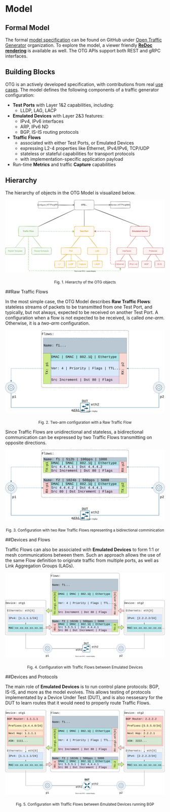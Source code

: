 # Model

## Formal Model
The formal [model specification](https://github.com/open-traffic-generator/models/blob/master/artifacts/openapi.yaml) can be found on GitHub under [Open Traffic Generator](https://github.com/open-traffic-generator) organization. To explore the model, a viewer friendly [**ReDoc rendering**](https://redocly.github.io/redoc/?url=https://raw.githubusercontent.com/open-traffic-generator/models/master/artifacts/openapi.yaml&nocors) is available as well. The OTG APIs support both REST and gRPC interfaces.

## Building Blocks

OTG is an actively developed specification, with contributions from real [use cases](/examples/#use-cases). The model defines the following components of a traffic generator configuration:

* **Test Ports** with Layer 1&2 capabilities, including:
	- LLDP, LAG, LACP
* **Emulated Devices** with Layer 2&3 features:
	- IPv4, IPv6 interfaces
	- ARP, IPv6 ND
	- BGP, IS-IS routing protocols
* **Traffic Flows**
    - associated with either Test Ports, or Emulated Devices
	- expressing L2-4 properties like Ethernet, IPv4/IPv6, TCP/UDP
	- stateless or stateful capabilities for transport protocols
	- with implementation-specific application payload
* Run-time **Metrics** and traffic **Capture** capabilities

## Hierarchy

The hierarchy of objects in the OTG Model is visualized below.

![OTG Hierarchy](images/otg-model-hierarchy.svg)
<p style="text-align: center;"><sub>Fig. 1. Hierarchy of the OTG objects</sub></p>

##Raw Traffic Flows

In the most simple case, the OTG Model describes **Raw Traffic Flows**: stateless streams of packets to be transmitted from one Test Port, and typically, but not always, expected to be received on another Test Port. A configuration when a flow is not expected to be received, is called *one-arm*. Otherwise, it is a *two-arm* configuration.

![Raw Traffic Flow](images/otg-model-raw-flows.svg)
<p style="text-align: center;"><sub>Fig. 2. Two-arm configuration with a Raw Traffic Flow</sub></p>

Since Traffic Flows are unidirectional and stateless, a bidirectional communication can be expressed by two Traffic Flows transmitting on opposite directions.

![Opposite Raw Traffic Flows](images/otg-model-raw-flows-bi.svg)
<p style="text-align: center;"><sub>Fig. 3. Configuration with two Raw Traffic Flows representing a bidirectional comminication</sub></p>


##Devices and Flows

Traffic Flows can also be associated with **Emulated Devices** to form 1:1 or mesh communications between them. Such an approach allows the use of the same Flow definition to originate traffic from multiple ports, as well as Link Aggregation Groups (LAGs).

![Devices with Traffic Flows](images/otg-model-devices-flows.svg)
<p style="text-align: center;"><sub>Fig. 4. Configuration with Traffic Flows between Emulated Devices</sub></p>

##Devices and Protocols

The main role of **Emulated Devices** is to run control plane protocols: BGP, IS-IS, and more as the model evolves. This allows testing of protocols implementated by a Device Under Test (DUT), and is also nessesary for the DUT to learn routes that it would need to properly route Traffic Flows.

![Devices with BGP and Traffic Flows](images/otg-model-devices-bgp-flows.svg)
<p style="text-align: center;"><sub>Fig. 5. Configuration with Traffic Flows between Emulated Devices running BGP</sub></p>
